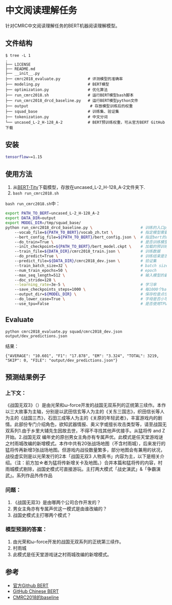 # 中文阅读理解任务
针对CMRC中文阅读理解任务的BERT机器阅读理解模型。
## 文件结构
```
$ tree -L 1
.
├── LICENSE                         
├── README.md
├── __init__.py
├── cmrc2018_evaluate.py            # 评测模型的准确率
├── modeling.py                     # BERT模型
├── optimization.py                 # 优化算法
├── run_cmrc2018.sh                 # 运行BERT模型bash脚本
├── run_cmrc2018_drcd_baseline.py   # 运行BERT模型python文件
├── output                           # 存放模型训练后的权重
├── squad_base                      # 训练集、验证集
├── tokenization.py                 # 中文分词
└── uncased_L-2_H-128_A-2           # BERT预训练权重，可从官方BERT GitHub下载
```
## 安装
```bash
tensorflow==1.15
```
## 使用方法
1. 从[BERT-Tity](https://storage.googleapis.com/bert_models/2020_02_20/uncased_L-2_H-128_A-2.zip)下载模型，存放在uncased_L-2_H-128_A-2文件夹下.
2. `bash run_cmrc2018.sh`

`bash run_cmrc2018.sh`中：
```bash
export PATH_TO_BERT=uncased_L-2_H-128_A-2
export DATA_DIR=output
export MODEL_DIR=/tmp/squad_base/
python run_cmrc2018_drcd_baseline.py \                     # 训练的入口python文件
	--vocab_file=${PATH_TO_BERT}/vocab_zh.txt \            # 指定模型需要的中文词典
	--bert_config_file=${PATH_TO_BERT}/bert_config.json \  # 指定bert的网络结构
	--do_train=True \                                      # 是否训练模型
	--init_checkpoint=${PATH_TO_BERT}/bert_model.ckpt \    # 加载的预训练检查点
	--train_file=${DATA_DIR}/cmrc2018_train.json \         # 训练数据
	--do_predict=True \                                    # 训练结束是否做预测
	--predict_file=${DATA_DIR}/cmrc2018_dev.json \         # 验证集
	--train_batch_size=32 \                                # batch size大小
	--num_train_epochs=50 \                                # epoch
	--max_seq_length=512 \                                 # 输入模型的最长句子
	--doc_stride=128 \
	--learning_rate=3e-5 \                                 # 学习率
	--save_checkpoints_steps=1000 \                        # 每1000个batch保存一次检查点
	--output_dir=${MODEL_DIR} \                            # 保存检查点位置
	--do_lower_case=True \                                 # 字母是否小写
	--use_tpu=False                                        # 是否使用TPU
```

## Evaluate

```
python cmrc2018_evaluate.py squad/cmrc2018_dev.json output/dev_predictions.json
```
结果：
```
{"AVERAGE": "10.601", "F1": "17.878", "EM": "3.324", "TOTAL": 3219, "SKIP": 0, "FILE": "output/dev_predictions.json"}
```

## 预测结果例子
### 上下文：

《战国无双3》（）是由光荣和ω-force开发的战国无双系列的正统第三续作。本作以三大故事为主轴，分别是以武田信玄等人为主的《关东三国志》，织田信长等人为主的《战国三杰》，石田三成等人为主的《关原的年轻武者》，丰富游戏内的剧情。此部份专门介绍角色，欲知武器情报、奥义字或擅长攻击类型等，请至战国无双系列1.由于乡里大辅先生因故去世，不得不寻找其他声优接手。从猛将传 and Z开始。2.战国无双 编年史的原创男女主角亦有专属声优。此模式是任天堂游戏谜之村雨城改编的新增模式。本作中共有20张战场地图（不含村雨城），后来发行的猛将传再新增3张战场地图。但游戏内战役数量繁多，部分地图会有兼用的状况，战役虚实则是以光荣发行的2本「战国无双3 人物真书」内容为主，以下是相关介绍。（注：前方加☆者为猛将传新增关卡及地图。）合并本篇和猛将传的内容，村雨城模式剔除，战国史模式可直接游玩。主打两大模式「战史演武」&「争霸演武」。系列作品外传作品

### 问题：

1. 《战国无双3》是由哪两个公司合作开发的？
2. 男女主角亦有专属声优这一模式是由谁改编的？
3. 战国史模式主打哪两个模式？

### 模型预测的答案：
1. 由光荣和ω-force开发的战国无双系列的正统第三续作。
2. 村雨城
3. 此模式是任天堂游戏谜之村雨城改编的新增模式。

## 参考
- [官方Github BERT](https://github.com/google-research/bert)
- [GitHub Chinese BERT](https://github.com/ymcui/Chinese-BERT-wwm)
- [CMRC2018的baseline](https://github.com/ymcui/cmrc2018/tree/master/baseline)